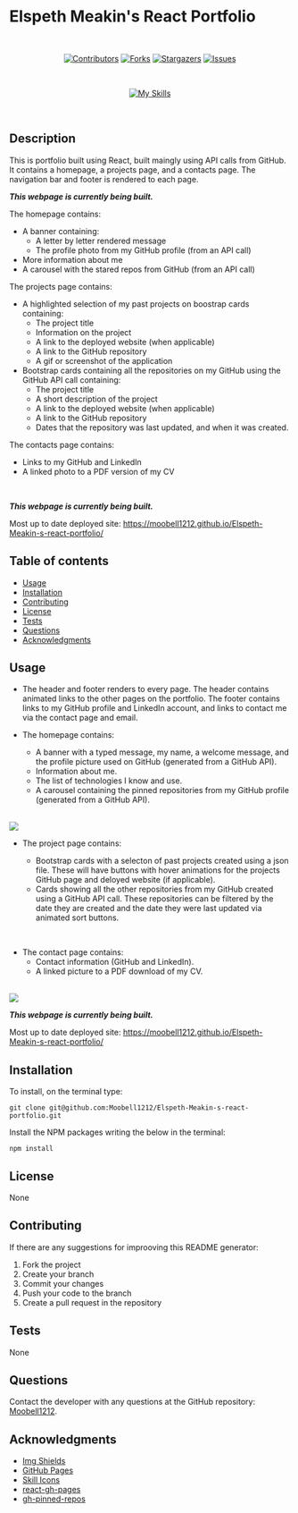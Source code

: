 # Elspeth Meakin's React Portfolio
<div align="center">
</br>

[![Contributors](https://img.shields.io/github/contributors/Moobell1212/Elspeth-Meakin-s-react-portfolio?style=for-the-badge)](https://github.com/Moobell1212/Elspeth-Meakin-s-react-portfolio/graphs/contributors)
[![Forks](https://img.shields.io/github/forks/Moobell1212/Elspeth-Meakin-s-react-portfolio?style=for-the-badge)](https://github.com/Moobell1212/Elspeth-Meakin-s-react-portfolio/forks)
[![Stargazers](https://img.shields.io/github/stars/Moobell1212/Elspeth-Meakin-s-react-portfolio?style=for-the-badge)](https://github.com/Moobell1212/Elspeth-Meakin-s-react-portfolio/stargazers)
[![Issues](https://img.shields.io/github/issues/Moobell1212/Elspeth-Meakin-s-react-portfolio?style=for-the-badge)](https://github.com/Moobell1212/Elspeth-Meakin-s-react-portfolio/issues)

</br>

[![My Skills](https://skillicons.dev/icons?i=js,html,css,react,bootstrap)](https://skillicons.dev)
</div>
</br>

## Description
This is portfolio built using React, built maingly using API calls from GitHub. It contains a homepage, a projects page, and a contacts page. The navigation bar and footer is rendered to each page.

***This webpage is currently being built.***

The homepage contains:
- A banner containing:
    - A letter by letter rendered message
    - The profile photo from my GitHub profile (from an API call)
- More information about me
- A carousel with the stared repos from GitHub (from an API call)

The projects page contains:
- A highlighted selection of my past projects on boostrap cards containing:
    - The project title 
    - Information on the project
    - A link to the deployed website (when applicable)
    - A link to the GitHub repository
    - A gif or screenshot of the application
- Bootstrap cards containing all the repositories on my GitHub using the GitHub API call containing:
    - The project title 
    - A short description of the project
    - A link to the deployed website (when applicable)
    - A link to the GitHub repository
    - Dates that the repository was last updated, and when it was created.

The contacts page contains:
- Links to my GitHub and LinkedIn
- A linked photo to a PDF version of my CV

</br>

***This webpage is currently being built.***

Most up to date deployed site: https://moobell1212.github.io/Elspeth-Meakin-s-react-portfolio/

## Table of contents
- [Usage](#usage)
- [Installation](#installation)
- [Contributing](#contributing)
- [License](#license)
- [Tests](#tests)
- [Questions](#questions)
- [Acknowledgments](#questions)

## Usage
- The header and footer renders to every page. The header contains animated  links to the other pages on the portfolio. The footer contains links to my GitHub profile and LinkedIn account, and links to contact me via the contact page and email.

- The homepage contains:
    - A banner with a typed message, my name, a welcome message, and the profile picture used on GitHub (generated from a GitHub API).
    - Information about me.
    - The list of technologies I know and use.
    - A carousel containing the pinned repositories from my GitHub profile (generated from a GitHub API).

</br>
<img src="./Images/homepage.png">

</br>

- The project page contains:

    - Bootstrap cards with a selecton of past projects created using a json file. These will have buttons with hover animations for the projects GitHub page and deloyed website (if applicable). 
    - Cards showing all the other repositories from my GitHub created using a GitHub API call. These repositories can be filtered by the date they are created and the date they were last updated via animated sort buttons.
</br>

- The contact page contains:
    - Contact information (GitHub and LinkedIn).
    - A linked picture to a PDF download of my CV.

</br>
<img src="./Images/contact.png">

</br>

***This webpage is currently being built.***

Most up to date deployed site: https://moobell1212.github.io/Elspeth-Meakin-s-react-portfolio/

## Installation

To install, on the terminal type:
```
git clone git@github.com:Moobell1212/Elspeth-Meakin-s-react-portfolio.git
```

Install the NPM packages writing the below in the terminal:
```
npm install
```

## License

None

## Contributing
If there are any suggestions for improoving this README generator:
<ol>
<li>Fork the project</li>
<li>Create your branch</li>
<li>Commit your changes</li>
<li>Push your code to the branch</li>
<li>Create a pull request in the repository</li>
</ol>

## Tests
None

## Questions
Contact the developer with any questions at the GitHub repository: [Moobell1212](https://github.com/Moobell1212).

## Acknowledgments
- [Img Shields](https://shields.io)
- [GitHub Pages](https://pages.github.com)
- [Skill Icons](https://skillicons.dev/)
- [react-gh-pages](https://github.com/gitname/react-gh-pages)
- [gh-pinned-repos](https://github.com/egoist/gh-pinned-repos)